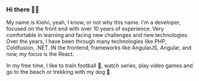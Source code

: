 ### Hi there 🖖🏽

My name is Kielvi, yeah, I know, or not why this name.  I'm a developer, focused on the front end with over 10 years of experience. Very comfortable in learning and facing new challenges and new technologies. Over the years, I have been through many technologies like PHP, Coldfusion, .NET. IN the frontend, frameworks like AngularJS, Angular, and now, my focus is the React.

In my free time, I like to train football 🏈, watch series, play video games and go to the beach or trekking with my dog 🦊.


<!--
**kielvi/kielvi** is a ✨ _special_ ✨ repository because its `README.md` (this file) appears on your GitHub profile.

Here are some ideas to get you started:

- 🔭 I’m currently working on ...
- 🌱 I’m currently learning ...
- 👯 I’m looking to collaborate on ...
- 🤔 I’m looking for help with ...
- 💬 Ask me about ...
- 📫 How to reach me: ...
- 😄 Pronouns: ...
- ⚡ Fun fact: ...
-->
